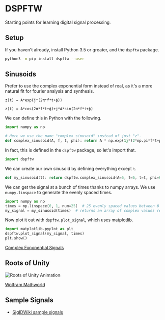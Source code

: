 # DSPFTW

Starting points for learning digital signal processing.

## Setup

If you haven't already, install Python 3.5 or greater, and the `dspftw` package.

```sh
python3 -m pip install dspftw --user
```

## Sinusoids
Prefer to use the complex exponential form instead of real, as it's a more natural fit for fourier analysis and synthesis.

```
z(t) = A*exp(j*(2π*f*t+ϕ))

z(t) = A*cos(2π*f*t+ϕ)+j*A*sin(2π*f*t+ϕ)
```

We can define this in Python with the following.

```python
import numpy as np

# Here we use the name "complex_sinusoid" instead of just "z".
def complex_sinusoid(A, f, t, phi): return A * np.exp(1j*(2*np.pi*f*t+phi))
```

In fact, this is defined in the `dspftw` package, so let's import that.

```python
import dspftw
```

We can create our own sinusoid by defining everything except `t`.

```python
def my_sinusoid(t): return dspftw.complex_sinusoid(A=5, f=5, t=t, phi=0)
```

We can get the signal at a bunch of times thanks to numpy arrays.  We use `numpy.linspace` to generate the evenly spaced times.

```python
import numpy as np
times = np.linspace(0, 1, num=25)  # 25 evenly spaced values between 0 and 1
my_signal = my_sinusoid(times)  # returns an array of complex values representing the signal
```

Now plot it out with `dspftw.plot_signal`, which uses matplotlib.

```python
import matplotlib.pyplot as plt
dspftw.plot_signal(my_signal, times)
plt.show()
```

[Complex Exponential Signals](https://www.cs.ccu.edu.tw/~wtchu/courses/2012s_DSP/Lectures/Lecture%203%20Complex%20Exponential%20Signals.pdf)

## Roots of Unity
![Roots of Unity Animation](https://mathworld.wolfram.com/images/gifs/rootsu.gif)

[Wolfram Mathworld](https://mathworld.wolfram.com/RootofUnity.html)

## Sample Signals
* [SigIDWiki sample signals](https://www.sigidwiki.com/)
